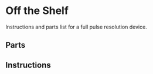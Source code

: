 # Off the Shelf
Instructions and parts list for a full pulse resolution device.

## Parts

## Instructions
